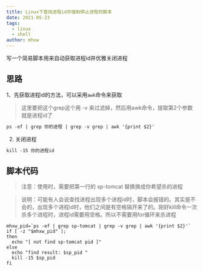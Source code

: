```yaml
---
title: Linux下查找进程id并强制停止进程的脚本
date: 2021-05-23
tags: 
  - linux
  - shell
author: mhxw
---
```


写一个简易脚本用来自动获取进程id并优雅关闭进程

<!-- more -->

## 思路

1、先获取进程id的方法，可以采用`awk`命令来获取

> 这里要把这个grep这个用 -v 来过滤掉，然后用awk命令，提取第2个参数就是进程id了

```markdown
ps -ef | grep 你的进程 | grep -v grep | awk '{print $2}'
```

2. 关闭进程

```markdown
kill -15 你的进程id
```

## 脚本代码

> 注意：使用时，需要把第一行的 sp-tomcat 替换换成你希望杀的进程

> 说明：可能有人会说查找进程出现多个进程id时，脚本会报错的。其实是不会的，出现多个进程id时，他们之间是有空格隔开来了的。刚好kill命令一次杀多个进程时，进程id需要用空格。所以不需要用for循环来杀进程

```
mhxw_pid=`ps -ef | grep sp-tomcat | grep -v grep | awk '{print $2}'`
if [ -z "$mhxw_pid" ];
then
  echo "[ not find sp-tomcat pid ]"
else
  echo "find result: $sp_pid "
  kill -15 $sp_pid
fi
```

